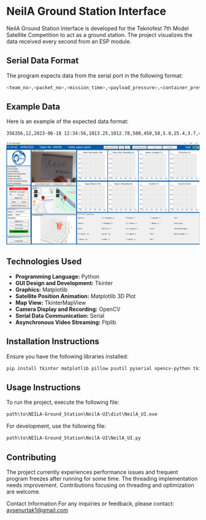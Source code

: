 # NeilA Ground Station Interface

NeilA Ground Station Interface is developed for the Teknofest 7th Model Satellite Competition to act as a ground station. The project visualizes the data received every second from an ESP module.

## Serial Data Format
The program expects data from the serial port in the following format:
```bash
<team_no>,<packet_no>,<mission_time>,<payload_pressure>,<container_pressure>,<payload_altitude>,<container_altitude>,<altitude>,<speed>,<temperature>,<voltage>,<gps_latitude>,<gps_longitude>,<gps_altitude>,<container_latitude>,<container_longitude>,<container_altitude>,<statu>,<pitch>,<roll>,<yaw>,<turn_num>,<video_state>,<microprocessor_temperature>
```
## Example Data
Here is an example of the expected data format:
```bash
356356,12,2023-06-18 12:34:56,1013.25,1012.78,500,450,50,5.0,25.4,3.7,40.7128,-74.0060,10,40.7127,-74.0059,15,1,0.5,0.0,0.0,3,1,40.0
```

![alt text](https://github.com/rai-shi/NEILA-Ground_Station/blob/master/ui.png?raw=true)

## Technologies Used

- **Programming Language:** Python
- **GUI Design and Development:** Tkinter
- **Graphics:** Matplotlib
- **Satellite Position Animation:** Matplotlib 3D Plot
- **Map View:** TkinterMapView
- **Camera Display and Recording:** OpenCV
- **Serial Data Communication:** Serial
- **Asynchronous Video Streaming:** Ftplib

## Installation Instructions

Ensure you have the following libraries installed:

```bash
pip install tkinter matplotlib pillow psutil pyserial opencv-python tkintermapview
```
## Usage Instructions
To run the project, execute the following file:
```bash
path\to\NEILA-Ground_Station\NeilA-UI\dist\NeilA_UI.exe
```
For development, use the following file:
```bash
path\to\NEILA-Ground_Station\NeilA-UI\NeilA_UI.py
```
## Contributing
The project currently experiences performance issues and frequent program freezes after running for some time. The threading implementation needs improvement. Contributions focusing on threading and optimization are welcome.

Contact Information
For any inquiries or feedback, please contact: aysenurtak1@gmail.com
